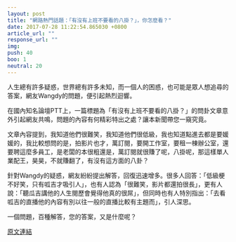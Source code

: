 ```yaml
---
layout: post
title: "網路熱門話題：「有沒有上班不要看的八掛？」，你怎麼看？"
date: 2017-07-28 11:22:54.865030 +0800
article_url: ""
response_url: ""
img: 
push: 40
boo: 1
neutral: 20
---
```


人生總有許多疑惑，世界總有許多未知，而一個人的困惑，也可能是眾人想追尋的答案，網友Wangdy的問題，便引起熱烈迴響。

在國內知名論壇PTT上，一篇標題為「有沒有上班不要看的八掛？」的問卦文章意外引起網友共鳴，問題的內容有何精彩特出之處？讓本新聞帶您一窺究竟。

文章內容提到，我知道他們很難笑，我知道他們很低級，我也知道點進去都是要媛媛的，我比較想問的是，拍影片也才，萬訂閱，要開工作室，要租一棟辦公室，還要聘這麼多員工，是老闆的本很粗還是，萬訂閱就很賺了呢，八掛呢，那這樣單人業配王，昊昊，不就賺翻了，有沒有這方面的八卦？

針對Wangdy的疑惑，網友紛紛提出解答，回復迅速增多。很多人回答：「低級梗不好笑，只有呱吉才吸引人」，也有人認為「很難笑，影片都還拍很長」，更有人說：「聽瓜吉講他的人生閱歷會覺得他真的很屌」，但同時也有人特別指出：「去看呱吉的直播他的內容有別以往一般的直播比較有主題而」，引人深思。

一個問題，百種解答，您的答案，又是什麼呢？

<a href = "https://www.ptt.cc/bbs/Gossiping/M.1501171180.A.7F0.html">原文連結</a>

